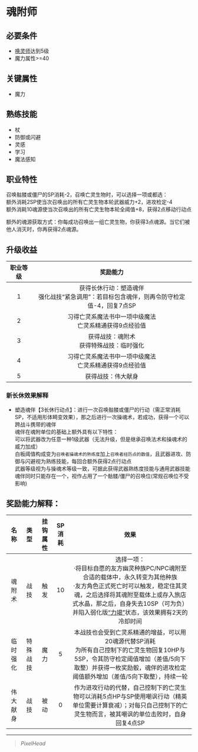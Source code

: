 # 魂附师

## 必要条件

* <a href="../summonLich" target="_blank">唤灵师</a>达到5级
* 魔力属性>=40

## 关键属性

* 魔力

## 熟练技能

* 杖
* 防御或闪避
* 灵感
* 学习
* 魔法感知
  
## 职业特性

召唤骷髅或僵尸的SP消耗-2，召唤亡灵生物时，可以选择一项或都选：<br>
额外消耗2SP使当次召唤出的所有亡灵生物本轮武器威力+2，进攻检定-4<br>
额外消耗10魂源使当次召唤出的所有亡灵生物本轮全阈值+8，获得2点移动行动点

额外的魂源获取方式：你每成功召唤出一组亡灵生物，你获得3点魂源。当它们被他人消灭时，你再获得2点魂源。

## 升级收益

职业等级|奖励能力
:--:|:--:
1|获得长休行动：塑造魂伴<br>强化战技“紧急调用”：若目标包含魂伴，则再令防守检定值-4，回复7点SP
2|习得亡灵系魔法书中一项中级魔法<br>亡灵系精通获得9点经验值
3|获得战技：魂附术<br>获得特殊战技：临时强化
4|习得亡灵系魔法书中一项中级魔法<br>亡灵系精通获得9点经验值
5|获得战技：伟大献身

### 新长休效果解释

* 塑造魂伴【3长休行动点】：进行一次召唤骷髅或僵尸的行动（需正常消耗SP，不适用形体畸变效果），那之后进行一次操魂术，若成功，获得一个可以跨战斗携带的魂伴<br>魂伴在魂附单位的基础上额外具有以下特性：<br>可以将武器改为任意一种1级武器（无法升级，但是继承召唤法术和操魂术的威力加成）<br>白板阈值构成变为`召唤者操魂术的熟练度`加上`召唤者经历点的数值`，且武器进攻、防御与闪避视为熟练技能，每回合额外获得2点行动点<br>武器等级视为与操魂术等级一致，可据此获得武器熟练度技能与通用武器技能<br>魂伴同时只能存在一个，视作占用了一个骷髅/僵尸的召唤位(常规召唤位不受影响)

## 奖励能力解释：

名称|类型|挂钩属性|SP消耗|效果
:--:|:--:|:--:|:--:|:--:
魂附术|战技|触发|10|选择一项：<br>·将目标自愿的友方幽灵种族PC/NPC魂附至合适的载体中，永久转变为其他种族<br>·友方角色正式死亡时可以触发，稳定住其灵魂，之后选择将其魂附至载体上或存入旅店式水晶，那之后，自身失去10SP（可为负）并陷入弱化版<a href="../../../../status/normal/#力竭" target="_blank">“力竭”</a>状态，该效果拥有2天的冷却时间
临时强化|特殊战技|魔力|5|本战技也会受到亡灵系精通的增益，可以用20魂源代替SP消耗<br>为所有自己控制下的亡灵生物回复10HP与5SP，令其防守检定阈值增加（差值/5向下取整）并获得一枚奖励骰，魂伴的进攻检定阈值额外增加（差值/5向下取整），持续一轮
伟大献身|战技|被动|0|作为进攻行动的代替，自己控制下的亡灵生物可以消耗5点HP与SP使用嘲讽行动（精英单位需要计算衰减）；对每只自己控制下的亡灵生物而言，被其嘲讽的单位击败时，自身回复4点SP

---

> *PixelHead*